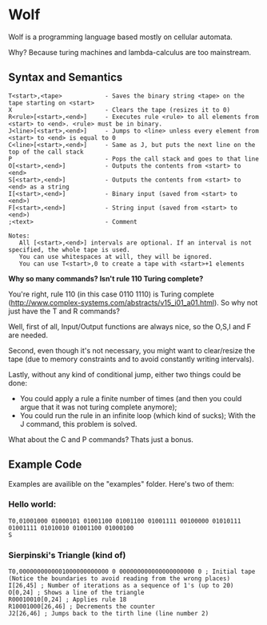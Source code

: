Wolf
====

Wolf is a programming language based mostly on cellular automata.

Why? Because turing machines and lambda-calculus are too mainstream.

Syntax and Semantics
--------------------

```
T<start>,<tape>            - Saves the binary string <tape> on the tape starting on <start>
X                          - Clears the tape (resizes it to 0)
R<rule>[<start>,<end>]     - Executes rule <rule> to all elements from <start> to <end>. <rule> must be in binary.
J<line>[<start>,<end>]     - Jumps to <line> unless every element from <start> to <end> is equal to 0
C<line>[<start>,<end>]     - Same as J, but puts the next line on the top of the call stack
P                          - Pops the call stack and goes to that line
O[<start>,<end>]           - Outputs the contents from <start> to <end>
S[<start>,<end>]           - Outputs the contents from <start> to <end> as a string
I[<start>,<end>]           - Binary input (saved from <start> to <end>)
F[<start>,<end>]           - String input (saved from <start> to <end>)
;<text>                    - Comment

Notes:
   All [<start>,<end>] intervals are optional. If an interval is not specified, the whole tape is used.
   You can use whitespaces at will, they will be ignored.
   You can use T<start>,0 to create a tape with <start>+1 elements
```

**Why so many commands? Isn't rule 110 Turing complete?**

You're right, rule 110 (in this case 0110 1110) is Turing complete (http://www.complex-systems.com/abstracts/v15_i01_a01.html).
So why not just have the T and R commands?

Well, first of all, Input/Output functions are always nice, so the O,S,I and F are needed.

Second, even though it's not necessary, you might want to clear/resize the tape (due to memory constraints and to avoid constantly writing intervals).

Lastly, without any kind of conditional jump, either two things could be done:
* You could apply a rule a finite number of times (and then you could argue that it was not turing complete anymore);
* You could run the rule in an infinite loop (which kind of sucks);
With the J command, this problem is solved.

What about the C and P commands? Thats just a bonus.

Example Code
------------

Examples are availible on the "examples" folder. Here's two of them:

### Hello world:

```
T0,01001000 01000101 01001100 01001100 01001111 00100000 01010111 01001111 01010010 01001100 01000100
S
```

### Sierpinski's Triangle (kind of)

```
T0,0000000000001000000000000 0 000000000000000000000 0 ; Initial tape (Notice the boundaries to avoid reading from the wrong places)
I[26,45] ; Number of iterations as a sequence of 1's (up to 20)
O[0,24] ; Shows a line of the triangle
R00010010[0,24] ; Applies rule 18
R10001000[26,46] ; Decrements the counter
J2[26,46] ; Jumps back to the tirth line (line number 2)
```
